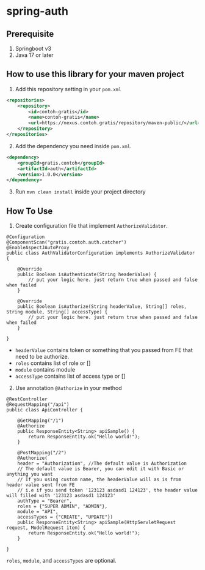 # spring-auth

## Prerequisite
1. Springboot v3
2. Java 17 or later
 
## How to use this library for your maven project
1. Add this repository setting in your `pom.xml`
```xml
<repositories>
	<repository>
		<id>contoh-gratis</id>
		<name>contoh-gratis</name>
		<url>https://nexus.contoh.gratis/repository/maven-public/</url>
	</repository>
</repositories>
```
2. Add the dependency you need inside `pom.xml`.
```xml
<dependency>
	<groupId>gratis.contoh</groupId>
	<artifactId>auth</artifactId>
	<version>1.0.0</version>
</dependency>
```
3. Run `mvn clean install` inside your project directory

## How To Use
1. Create configuration file that implement `AuthorizeValidator`.
```
@Configuration
@ComponentScan("gratis.contoh.auth.catcher")
@EnableAspectJAutoProxy
public class AuthValidatorConfiguration implements AuthorizeValidator {

    @Override
    public Boolean isAuthenticate(String headerValue) {
        // put your logic here. just return true when passed and false when failed
    }
    
    @Override
    public Boolean isAuthorize(String headerValue, String[] roles, String module, String[] accessType) {
        // put your logic here. just return true when passed and false when failed
    }

}
```
- `headerValue` contains token or something that you passed from FE that need to be authorize.
- `roles` contains list of role or []
- `module` contains module 
- `accessType` contains list of access type or []

2. Use annotation `@Authorize` in your method
```
@RestController
@RequestMapping("/api")
public class ApiController {

    @GetMapping("/1")
    @Authorize
    public ResponseEntity<String> apiSample() {
        return ResponseEntity.ok("Hello world!");
    }
    
    @PostMapping("/2")
    @Authorize(
	header = "Authorization", //The default value is Authorization
	// The default value is Bearer, you can edit it with Basic or anything you want
	// If you using custom name, the headerValue will as is from header value sent from FE
	// i.e if you send token '123123 asdasd1 124123', the header value will filled with '123123 asdasd1 124123'
	authType = "Bearer", 
	roles = {"SUPER ADMIN", "ADMIN"}, 
	module = "API", 
	accessTypes = {"CREATE", "UPDATE"})
    public ResponseEntity<String> apiSample(HttpServletRequest request, ModelRequest item) {
        return ResponseEntity.ok("Hello world!");
    }
	
}
```
`roles`, `module`, and `accessTypes` are optional.
